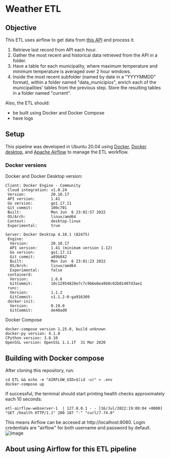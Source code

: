 # Weather ETL

## Objective

This ETL uses airflow to get data from [this API](https://smn.conagua.gob.mx/es/web-service-api) and process it.

1. Retrieve last record from API each hour.
2. Gather the most recent and historical data retrieved from the API in a folder.
3. Have a table for each municipality, where maximum temperature and minimum temperature is averaged over 2 hour windows.
4. Inside the most recent subfolder (named by date in a "YYYYMMDD" format), within a folder named "data_municipios", enrich each of the municipalities' tables from the previous step. Store the resulting tables in a folder named "current".

Also, the ETL should:

- be built using Docker and Docker Compose
- have logs

## Setup

This pipeline was developed in Ubuntu 20.04 using [Docker](https://docs.docker.com/engine/install/ubuntu/), [Docker desktop](https://docs.docker.com/desktop/install/ubuntu/), and [Apache Airflow](https://airflow.apache.org/) to manage the ETL workflow.

### Docker versions

Docker and Docker Desktop version:

```
Client: Docker Engine - Community
 Cloud integration: v1.0.24
 Version:           20.10.17
 API version:       1.41
 Go version:        go1.17.11
 Git commit:        100c701
 Built:             Mon Jun  6 23:02:57 2022
 OS/Arch:           linux/amd64
 Context:           desktop-linux
 Experimental:      true

Server: Docker Desktop 4.10.1 (82475)
 Engine:
  Version:          20.10.17
  API version:      1.41 (minimum version 1.12)
  Go version:       go1.17.11
  Git commit:       a89b842
  Built:            Mon Jun  6 23:01:23 2022
  OS/Arch:          linux/amd64
  Experimental:     false
 containerd:
  Version:          1.6.6
  GitCommit:        10c12954828e7c7c9b6e0ea9b0c02b01407d3ae1
 runc:
  Version:          1.1.2
  GitCommit:        v1.1.2-0-ga916309
 docker-init:
  Version:          0.19.0
  GitCommit:        de40ad0
```

Docker Compose

```
docker-compose version 1.25.0, build unknown
docker-py version: 4.1.0
CPython version: 3.8.10
OpenSSL version: OpenSSL 1.1.1f  31 Mar 2020
```

## Building with Docker compose

After cloning this repository, run:

```
cd ETL && echo -e "AIRFLOW_UID=$(id -u)" > .env
docker-compose up

```

If successful, the terminal should start printing health checks approximately each 10 seconds:

```
etl-airflow-webserver-1  | 127.0.0.1 - - [16/Jul/2022:19:09:04 +0000] "GET /health HTTP/1.1" 200 187 "-" "curl/7.74.0"
```

This means Airflow can be accesed at http://localhost:8080. Login credentials are "airflow" for both username and password by default.  
  ![Image](https://user-images.githubusercontent.com/89820099/179369042-929bcb84-b34b-44e7-a949-37baba6d8256.png)

## About using Airflow for this ETL pipeline
